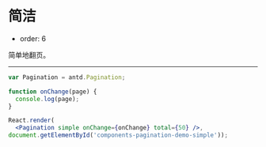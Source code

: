 # 简洁

- order: 6

简单地翻页。

---

````jsx
var Pagination = antd.Pagination;

function onChange(page) {
  console.log(page);
}

React.render(
  <Pagination simple onChange={onChange} total={50} />,
document.getElementById('components-pagination-demo-simple'));
````
